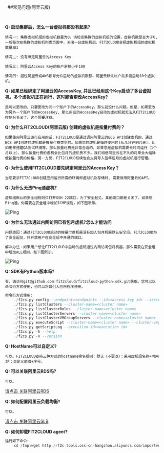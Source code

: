 &nbsp;
##常见问题(阿里云版)

&nbsp;
&nbsp;

**Q: 启动集群后，怎么一台虚拟机都没有起来?** 

	情况一: 集群虚拟机组的虚拟机数量为0。请检查集群的虚拟机组的设置，虚拟机数是否大于0, 一般每次在集群的虚拟机列表页面中，关闭一台虚拟机后，FIT2CLOUD会把虚拟机组的虚拟机数量减1

	情况二: 没有绑定阿里云的Access Key

	情况三: 阿里云Access Key的帐户余额小于100

	情况四: 超过阿里云或AWS帐号允许启动的虚拟机限额。阿里云默认帐户最多能启动10个虚拟机。

**Q: 如果已经绑定了阿里云的AccessKey, 并且已经用这个Key启动了多台虚拟机，多个虚拟机正在运行，这时能否更改AccessKey?**

	是可以更改的，只要更改为同一个账户下的AccessKey，那么就没什么问题。但是，如果更改为另外一个账户下的AccessKey, 那么用旧的AccessKey启动的虚拟机就无法从FIT2CLOUD控制台关闭了。这个需要注意。

**Q: 为什么FIT2CLOUD(阿里云版) 创建的虚拟机是按量付费的？**

	如果使用阿里云运行应用的话，FIT2CLOUD是通过调用阿里云的ECS API创建虚机的，通过ECS API创建的虚机都是按量付费类型的。如果您的虚机是临时使用的(从几分钟到几天)，比如用来搭建QA测试环境等，那么按量付费是非常合适的。如果您是虚拟机需要长时间运行（1个月以上），那么按量付费的虚机会比包月的虚机贵不少。我们相信阿里云在不久的将来会大幅降低按量付费的价格。另一方面，FIT2CLOUD后续也会支持导入包年包月的虚拟机进行管理。

**Q: 为什么使用FIT2CLOUD要先绑定阿里云的Access Key？**

	当您要求FIT2CLOUD创建应用运行所需的环境即虚拟机及存储时, 需要调用阿里云的API。

**Q: 为什么无法Ping通虚机?**

	虚机组默认的安全组规则只打开SSH 22端口，为了安全起见，其他端口都是关闭了。如果想Ping通，你需要在安全组中增加ICMP规则，如下图所示。

![Ping](/images/docs/faq/ping.png)

**Q: 为什么无法通过内网访问已有包月虚机?怎么才能访问**

	问题原因：通过FIT2CLOUD启动的按量付费机器没有加入包月机器默认安全组。FIT2CLOUD为了安全起见，只开放用户在安全组中开通的端口。

	解决办法：如果用户想让FIT2CLOUD中启动的虚机通过内网访问包月机器，那么需要在安全组中增加ALL规则，如下图所示。

![Ping](/images/docs/faq/accessMonthPackageVM.png)

**Q: SDK有Python版本吗?**

	有，请访问git@github.com:fit2cloud/fit2cloud-python-sdk.git获取。您可以以命令行方式使用，也可以将其引入应用程序使用。
```sql
命令行方式使用:
	./f2cs.py config --endpoint=<endpoint> --id=<access key id> --secret=<access key secret>
	./f2cs.py listClusters --cluster-name=<cluster name>
	./f2cs.py listClusterRoles --cluster-name=<cluster name>
	./f2cs.py listClusterServers --cluster-name=<cluster name>
	./f2cs.py listClusterVMGroupServers --cluster-name=<cluster name> --cluster-vmgroup-name=<cluster vmgroup name>
	./f2cs.py executeScript --cluster-name=<cluster name> --cluster-vmgroup-name=<cluster vmgroup> --cluster-server-id=<cluster server id> --script-file=<script file path> 
	./f2cs.py getScriptLog --execution-id=<execution id>
	./f2cs.py -h --help
	./f2cs.py -v --version
```
**Q: HostName可以自定义?**

	可以。FIT2CLOUD支持三种方式的hostname命名规则：默认（不更改）；采用虚机组名称+内网IP；自定义前缀+序号。

**Q: 可以关联阿里云RDS吗?**

	可以。
[请点击 关联阿里云RDS](../userguide/link-aliyun-rds.html)

**Q: 如何配置阿里云负载均衡?**

	可以。
[请点击 关联阿里云SLB](../userguide/link-aliyun-slb.html)

**Q: 如何卸载FIT2CLOUD agent?**

```sql
运行如下命令:
    cd /tmp;wget http://f2c-tools.oss-cn-hangzhou.aliyuncs.com/importvms/uninstallAgent.sh;bash /tmp/uninstallAgent.sh
```


   